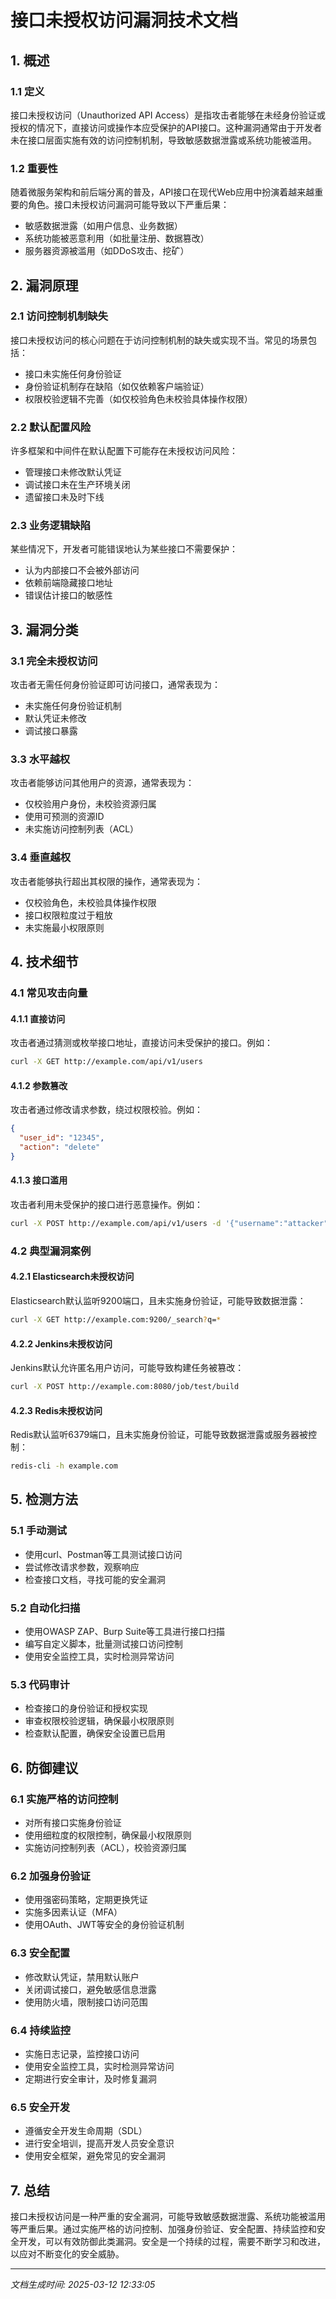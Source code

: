 # 接口未授权访问漏洞技术文档

## 1. 概述

### 1.1 定义
接口未授权访问（Unauthorized API Access）是指攻击者能够在未经身份验证或授权的情况下，直接访问或操作本应受保护的API接口。这种漏洞通常由于开发者未在接口层面实施有效的访问控制机制，导致敏感数据泄露或系统功能被滥用。

### 1.2 重要性
随着微服务架构和前后端分离的普及，API接口在现代Web应用中扮演着越来越重要的角色。接口未授权访问漏洞可能导致以下严重后果：
- 敏感数据泄露（如用户信息、业务数据）
- 系统功能被恶意利用（如批量注册、数据篡改）
- 服务器资源被滥用（如DDoS攻击、挖矿）

## 2. 漏洞原理

### 2.1 访问控制机制缺失
接口未授权访问的核心问题在于访问控制机制的缺失或实现不当。常见的场景包括：
- 接口未实施任何身份验证
- 身份验证机制存在缺陷（如仅依赖客户端验证）
- 权限校验逻辑不完善（如仅校验角色未校验具体操作权限）

### 2.2 默认配置风险
许多框架和中间件在默认配置下可能存在未授权访问风险：
- 管理接口未修改默认凭证
- 调试接口未在生产环境关闭
- 遗留接口未及时下线

### 2.3 业务逻辑缺陷
某些情况下，开发者可能错误地认为某些接口不需要保护：
- 认为内部接口不会被外部访问
- 依赖前端隐藏接口地址
- 错误估计接口的敏感性

## 3. 漏洞分类

### 3.1 完全未授权访问
攻击者无需任何身份验证即可访问接口，通常表现为：
- 未实施任何身份验证机制
- 默认凭证未修改
- 调试接口暴露

### 3.3 水平越权
攻击者能够访问其他用户的资源，通常表现为：
- 仅校验用户身份，未校验资源归属
- 使用可预测的资源ID
- 未实施访问控制列表（ACL）

### 3.4 垂直越权
攻击者能够执行超出其权限的操作，通常表现为：
- 仅校验角色，未校验具体操作权限
- 接口权限粒度过于粗放
- 未实施最小权限原则

## 4. 技术细节

### 4.1 常见攻击向量

#### 4.1.1 直接访问
攻击者通过猜测或枚举接口地址，直接访问未受保护的接口。例如：
```bash
curl -X GET http://example.com/api/v1/users
```

#### 4.1.2 参数篡改
攻击者通过修改请求参数，绕过权限校验。例如：
```json
{
  "user_id": "12345",
  "action": "delete"
}
```

#### 4.1.3 接口滥用
攻击者利用未受保护的接口进行恶意操作。例如：
```bash
curl -X POST http://example.com/api/v1/users -d '{"username":"attacker"}'
```

### 4.2 典型漏洞案例

#### 4.2.1 Elasticsearch未授权访问
Elasticsearch默认监听9200端口，且未实施身份验证，可能导致数据泄露：
```bash
curl -X GET http://example.com:9200/_search?q=*
```

#### 4.2.2 Jenkins未授权访问
Jenkins默认允许匿名用户访问，可能导致构建任务被篡改：
```bash
curl -X POST http://example.com:8080/job/test/build
```

#### 4.2.3 Redis未授权访问
Redis默认监听6379端口，且未实施身份验证，可能导致数据泄露或服务器被控制：
```bash
redis-cli -h example.com
```

## 5. 检测方法

### 5.1 手动测试
- 使用curl、Postman等工具测试接口访问
- 尝试修改请求参数，观察响应
- 检查接口文档，寻找可能的安全漏洞

### 5.2 自动化扫描
- 使用OWASP ZAP、Burp Suite等工具进行接口扫描
- 编写自定义脚本，批量测试接口访问控制
- 使用安全监控工具，实时检测异常访问

### 5.3 代码审计
- 检查接口的身份验证和授权实现
- 审查权限校验逻辑，确保最小权限原则
- 检查默认配置，确保安全设置已启用

## 6. 防御建议

### 6.1 实施严格的访问控制
- 对所有接口实施身份验证
- 使用细粒度的权限控制，确保最小权限原则
- 实施访问控制列表（ACL），校验资源归属

### 6.2 加强身份验证
- 使用强密码策略，定期更换凭证
- 实施多因素认证（MFA）
- 使用OAuth、JWT等安全的身份验证机制

### 6.3 安全配置
- 修改默认凭证，禁用默认账户
- 关闭调试接口，避免敏感信息泄露
- 使用防火墙，限制接口访问范围

### 6.4 持续监控
- 实施日志记录，监控接口访问
- 使用安全监控工具，实时检测异常访问
- 定期进行安全审计，及时修复漏洞

### 6.5 安全开发
- 遵循安全开发生命周期（SDL）
- 进行安全培训，提高开发人员安全意识
- 使用安全框架，避免常见的安全漏洞

## 7. 总结
接口未授权访问是一种严重的安全漏洞，可能导致敏感数据泄露、系统功能被滥用等严重后果。通过实施严格的访问控制、加强身份验证、安全配置、持续监控和安全开发，可以有效防御此类漏洞。安全是一个持续的过程，需要不断学习和改进，以应对不断变化的安全威胁。

---

*文档生成时间: 2025-03-12 12:33:05*

